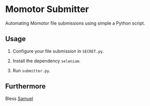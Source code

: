# Momotor Submitter

Automating Momotor file submissions using simple a Python script.

## Usage

1. Configure your file submission in `SECRET.py`.

2. Install the dependency `selenium`.

3. Run `submitter.py`.

## Furthermore

Bless [Samuel](https://github.com/justsamuel "Github Account")
